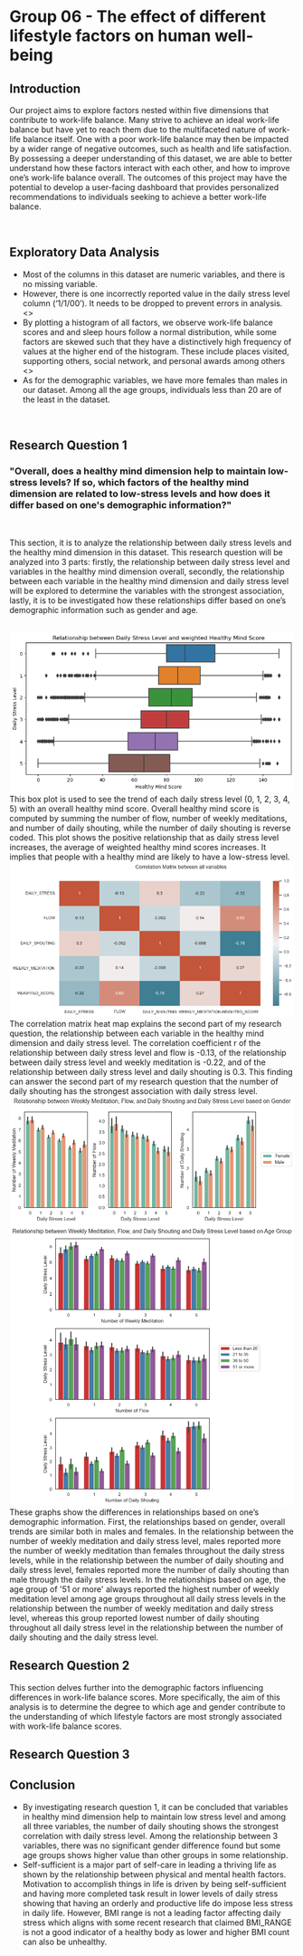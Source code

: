 # Group 06 - The effect of different lifestyle factors on human well-being

## Introduction
Our project aims to explore factors nested within five dimensions that contribute to work-life balance. Many strive to achieve an ideal work-life balance but have yet to reach them due to the multifaceted nature of work-life balance itself. One with a poor work-life balance may then be impacted by a wider range of negative outcomes, such as health and life satisfaction. By possessing a deeper understanding of this dataset, we are able to better understand how these factors interact with each other, and how to improve one’s work-life balance overall. The outcomes of this project may have the potential to develop a user-facing dashboard that provides personalized recommendations to individuals seeking to achieve a better work-life balance.

<br/>

## Exploratory Data Analysis
- Most of the columns in this dataset are numeric variables, and there is no missing variable.
- However, there is one incorrectly reported value in the daily stress level column (‘1/1/00’). It needs to be dropped to prevent errors in analysis.
<>
- By plotting a histogram of all factors, we observe work-life balance scores and and sleep hours follow a normal distribution, while some factors are skewed such that they have a distinctively high frequency of values at the higher end of the histogram. These include places visited, supporting others, social network, and personal awards among others
<>
- As for the demographic variables, we have more females than males in our dataset. Among all the age groups, individuals less than 20 are of the least in the dataset.



<br/>

## Research Question 1
### "Overall, does a healthy mind dimension help to maintain low-stress levels? If so, which factors of the healthy mind dimension are related to low-stress levels and how does it differ based on one's demographic information?"

<br/>

This section, it is to analyze the relationship between daily stress levels and the healthy mind dimension in this dataset. This research question will be analyzed into 3 parts: firstly, the relationship between daily stress level and variables in the healthy mind dimension overall, secondly, the relationship between each variable in the healthy mind dimension and daily stress level will be explored to determine the variables with the strongest association, lastly, it is to be investigated how these relationships differ based on one’s demographic information such as gender and age.

<br/>

<img src ="images/rq01_1.png">
This box plot is used to see the trend of each daily stress level (0, 1, 2, 3, 4, 5) with an overall healthy mind score. Overall healthy mind score is computed by summing the number of flow, number of weekly meditations, and number of daily shouting, while the number of daily shouting is reverse coded. This plot shows the positive relationship that as daily stress level increases, the average of weighted healthy mind scores increases. It implies that people with a healthy mind are likely to have a low-stress level.  

<br/>

<img src ="images/rq01_2.png">
The correlation matrix heat map explains the second part of my research question, the relationship between each variable in the healthy mind dimension and daily stress level. The correlation coefficient r of the relationship between daily stress level and flow is -0.13, of the relationship between daily stress level and weekly meditation is -0.22, and of the relationship between daily stress level and daily shouting is 0.3. This finding can answer the second part of my research question that the number of daily shouting has the strongest association with daily stress level.

<br/>

<img src ="images/rq01_3.png">
<img src ="images/rq01_4.png">
These graphs show the differences in relationships based on one’s demographic information. First, the relationships based on gender, overall trends are similar both in males and females. In the relationship between the number of weekly meditation and daily stress level, males reported more the number of weekly meditation than females throughout the daily stress levels, while in the relationship between the number of daily shouting and daily stress level, females reported more the number of daily shouting than male through the daily stress levels. In the relationships based on age, the age group of '51 or more' always reported the highest number of weekly meditation level among age groups throughout all daily stress levels in the relationship between the number of weekly meditation and daily stress level, whereas this group reported lowest number of daily shouting throughout all daily stress level in the relationship between the number of daily shouting and the daily stress level.

<br/>

## Research Question 2

This section delves further into the demographic factors influencing differences in work-life balance scores. More specifically, the aim of this analysis is to determine the degree to which age and gender contribute to the understanding of which lifestyle factors are most strongly associated with work-life balance scores.

## Research Question 3

## Conclusion
- By investigating research question 1, it can be concluded that variables in healthy mind dimension help to maintain low stress level and among all three variables, the number of daily shouting shows the strongest correlation with daily stress level. Among the relationship between 3 variables, there was no significant gender difference found but some age groups shows higher value than other groups in some relationship.
- Self-sufficient is a major part of self-care in leading a thriving life as shown by the relationship between physical and mental health factors. Motivation to accomplish things in life is driven by being self-sufficient and having more completed task result in lower levels of daily stress showing that having an orderly and productive life do impose less stress in daily life. However, BMI range is not a leading factor affecting daily stress which aligns with some recent research that claimed BMI_RANGE is not a good indicator of a healthy body as lower and higher BMI count can also be unhealthy.
